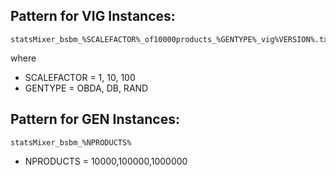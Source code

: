 Pattern for VIG Instances:
----

~~~~~
statsMixer_bsbm_%SCALEFACTOR%_of10000products_%GENTYPE%_vig%VERSION%.txt
~~~~~

where 

- SCALEFACTOR = 1, 10, 100
- GENTYPE = OBDA, DB, RAND

Pattern for GEN Instances:
----

~~~~
statsMixer_bsbm_%NPRODUCTS%
~~~~

- NPRODUCTS = 10000,100000,1000000